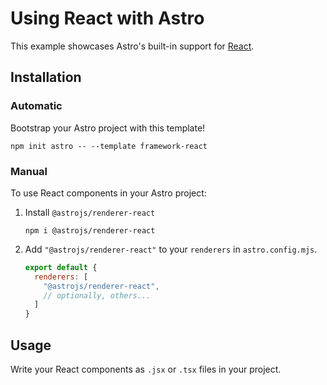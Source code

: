 # Using React with Astro

This example showcases Astro's built-in support for [React](https://reactjs.org/).

## Installation

### Automatic

Bootstrap your Astro project with this template!

```shell
npm init astro -- --template framework-react
```

### Manual

To use React components in your Astro project:

1. Install `@astrojs/renderer-react`

    ```shell
    npm i @astrojs/renderer-react
    ```

2. Add `"@astrojs/renderer-react"` to your `renderers` in `astro.config.mjs`.

    ```js
    export default {
      renderers: [
        "@astrojs/renderer-react",
        // optionally, others...
      ]
    }
    ```

## Usage

Write your React components as `.jsx` or `.tsx` files in your project.
